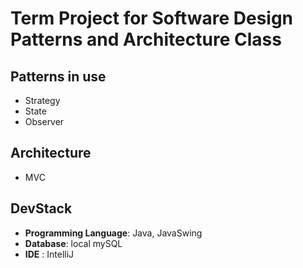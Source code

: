 # Term Project for Software Design Patterns and Architecture Class

## Patterns in use
  - Strategy
  - State
  - Observer

## Architecture
  - MVC

## DevStack 
  - **Programming Language**: Java, JavaSwing
  - **Database**: local mySQL
  - **IDE** : IntelliJ 
